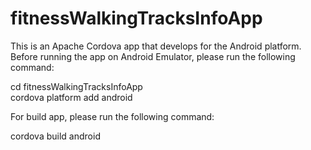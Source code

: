 # fitnessWalkingTracksInfoApp
This is an Apache Cordova app that develops for the Android platform.\
Before running the app on Android Emulator, please run the following command:

cd fitnessWalkingTracksInfoApp\
cordova platform add android

For build app, please run the following command:

cordova build android
